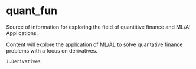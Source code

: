 # quant_fun
Source of information for exploring the field of quantitive finance and ML/AI Applications.

Content will explore the application of ML/AL to solve quantative finance problems with a focus on derivatives.

	1.Derivatives
